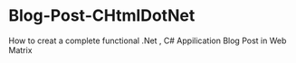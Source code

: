 # Blog-Post-CHtmlDotNet
How to creat a complete functional .Net , C# Appilication Blog Post in Web Matrix 
